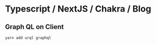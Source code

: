 # Typescript / NextJS / Chakra / Blog

## Graph QL on Client

```terminal
yarn add urql graphql

```
